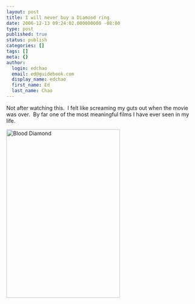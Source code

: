 ```yaml
---
layout: post
title: I will never buy a Diamond ring
date: 2006-12-13 09:24:02.000000000 -08:00
type: post
published: true
status: publish
categories: []
tags: []
meta: {}
author:
  login: edchao
  email: ed@guidebook.com
  display_name: edchao
  first_name: Ed
  last_name: Chao
---
```

<p>Not after watching this.  I felt like screaming my guts out when the movie was over.  By far one of the most meaningful films I have ever seen in my life.</p>
<p><img src="{{ site.baseurl }}/assets/2006-12-1-bd_onesheet_poster2.jpg" alt="Blood Diamond" height="445" width="300" /></p>
